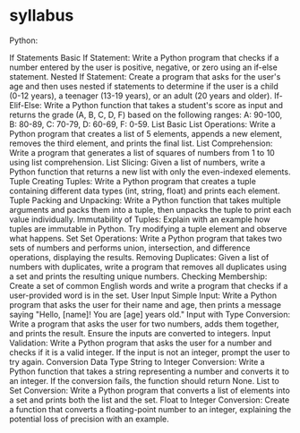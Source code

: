 # syllabus

Python:

If Statements
Basic If Statement: Write a Python program that checks if a number entered by the user is positive, negative, or zero using an if-else statement.
Nested If Statement: Create a program that asks for the user's age and then uses nested if statements to determine if the user is a child (0-12 years), a teenager (13-19 years), or an adult (20 years and older).
If-Elif-Else: Write a Python function that takes a student's score as input and returns the grade (A, B, C, D, F) based on the following ranges: A: 90-100, B: 80-89, C: 70-79, D: 60-69, F: 0-59.
List
Basic List Operations: Write a Python program that creates a list of 5 elements, appends a new element, removes the third element, and prints the final list.
List Comprehension: Write a program that generates a list of squares of numbers from 1 to 10 using list comprehension.
List Slicing: Given a list of numbers, write a Python function that returns a new list with only the even-indexed elements.
Tuple
Creating Tuples: Write a Python program that creates a tuple containing different data types (int, string, float) and prints each element.
Tuple Packing and Unpacking: Write a Python function that takes multiple arguments and packs them into a tuple, then unpacks the tuple to print each value individually.
Immutability of Tuples: Explain with an example how tuples are immutable in Python. Try modifying a tuple element and observe what happens.
Set
Set Operations: Write a Python program that takes two sets of numbers and performs union, intersection, and difference operations, displaying the results.
Removing Duplicates: Given a list of numbers with duplicates, write a program that removes all duplicates using a set and prints the resulting unique numbers.
Checking Membership: Create a set of common English words and write a program that checks if a user-provided word is in the set.
User Input
Simple Input: Write a Python program that asks the user for their name and age, then prints a message saying "Hello, [name]! You are [age] years old."
Input with Type Conversion: Write a program that asks the user for two numbers, adds them together, and prints the result. Ensure the inputs are converted to integers.
Input Validation: Write a Python program that asks the user for a number and checks if it is a valid integer. If the input is not an integer, prompt the user to try again.
Conversion Data Type
String to Integer Conversion: Write a Python function that takes a string representing a number and converts it to an integer. If the conversion fails, the function should return None.
List to Set Conversion: Write a Python program that converts a list of elements into a set and prints both the list and the set.
Float to Integer Conversion: Create a function that converts a floating-point number to an integer, explaining the potential loss of precision with an example.
